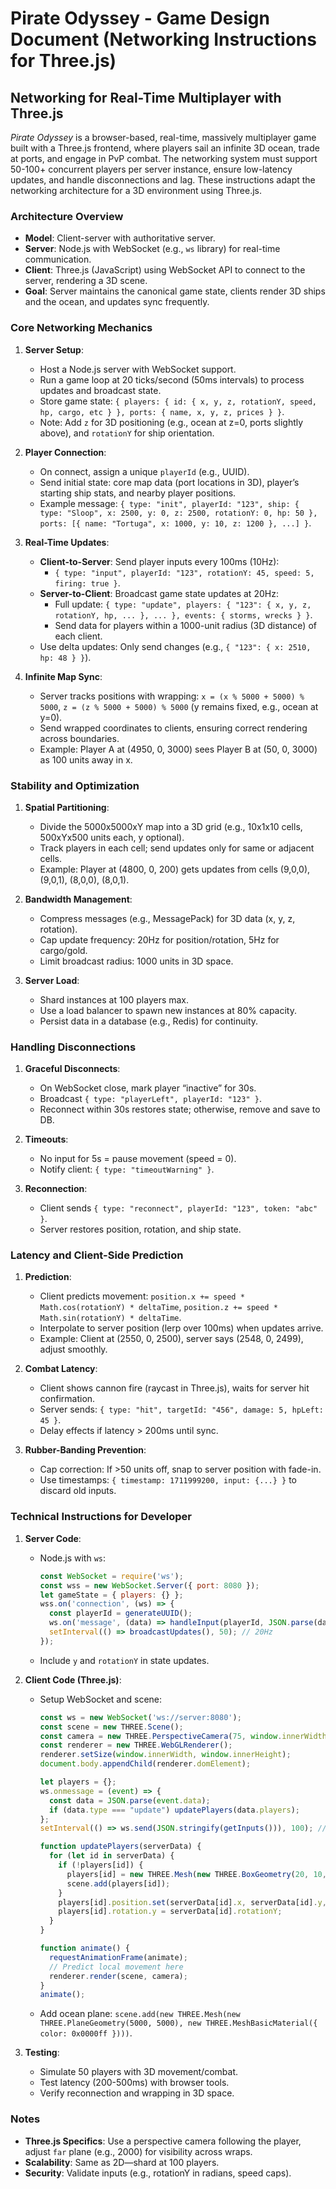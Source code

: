 # Pirate Odyssey - Game Design Document (Networking Instructions for Three.js)

## Networking for Real-Time Multiplayer with Three.js
*Pirate Odyssey* is a browser-based, real-time, massively multiplayer game built with a Three.js frontend, where players sail an infinite 3D ocean, trade at ports, and engage in PvP combat. The networking system must support 50-100+ concurrent players per server instance, ensure low-latency updates, and handle disconnections and lag. These instructions adapt the networking architecture for a 3D environment using Three.js.

### Architecture Overview
- **Model**: Client-server with authoritative server.
- **Server**: Node.js with WebSocket (e.g., `ws` library) for real-time communication.
- **Client**: Three.js (JavaScript) using WebSocket API to connect to the server, rendering a 3D scene.
- **Goal**: Server maintains the canonical game state, clients render 3D ships and the ocean, and updates sync frequently.

### Core Networking Mechanics
1. **Server Setup**:
   - Host a Node.js server with WebSocket support.
   - Run a game loop at 20 ticks/second (50ms intervals) to process updates and broadcast state.
   - Store game state: `{ players: { id: { x, y, z, rotationY, speed, hp, cargo, etc } }, ports: { name, x, y, z, prices } }`.
   - Note: Add `z` for 3D positioning (e.g., ocean at z=0, ports slightly above), and `rotationY` for ship orientation.

2. **Player Connection**:
   - On connect, assign a unique `playerId` (e.g., UUID).
   - Send initial state: core map data (port locations in 3D), player’s starting ship stats, and nearby player positions.
   - Example message: `{ type: "init", playerId: "123", ship: { type: "Sloop", x: 2500, y: 0, z: 2500, rotationY: 0, hp: 50 }, ports: [{ name: "Tortuga", x: 1000, y: 10, z: 1200 }, ...] }`.

3. **Real-Time Updates**:
   - **Client-to-Server**: Send player inputs every 100ms (10Hz):
     - `{ type: "input", playerId: "123", rotationY: 45, speed: 5, firing: true }`.
   - **Server-to-Client**: Broadcast game state updates at 20Hz:
     - Full update: `{ type: "update", players: { "123": { x, y, z, rotationY, hp, ... }, ... }, events: { storms, wrecks } }`.
     - Send data for players within a 1000-unit radius (3D distance) of each client.
   - Use delta updates: Only send changes (e.g., `{ "123": { x: 2510, hp: 48 } }`).

4. **Infinite Map Sync**:
   - Server tracks positions with wrapping: `x = (x % 5000 + 5000) % 5000`, `z = (z % 5000 + 5000) % 5000` (y remains fixed, e.g., ocean at y=0).
   - Send wrapped coordinates to clients, ensuring correct rendering across boundaries.
   - Example: Player A at (4950, 0, 3000) sees Player B at (50, 0, 3000) as 100 units away in x.

### Stability and Optimization
1. **Spatial Partitioning**:
   - Divide the 5000x5000xY map into a 3D grid (e.g., 10x1x10 cells, 500xYx500 units each, y optional).
   - Track players in each cell; send updates only for same or adjacent cells.
   - Example: Player at (4800, 0, 200) gets updates from cells (9,0,0), (9,0,1), (8,0,0), (8,0,1).

2. **Bandwidth Management**:
   - Compress messages (e.g., MessagePack) for 3D data (x, y, z, rotation).
   - Cap update frequency: 20Hz for position/rotation, 5Hz for cargo/gold.
   - Limit broadcast radius: 1000 units in 3D space.

3. **Server Load**:
   - Shard instances at 100 players max.
   - Use a load balancer to spawn new instances at 80% capacity.
   - Persist data in a database (e.g., Redis) for continuity.

### Handling Disconnections
1. **Graceful Disconnects**:
   - On WebSocket close, mark player “inactive” for 30s.
   - Broadcast `{ type: "playerLeft", playerId: "123" }`.
   - Reconnect within 30s restores state; otherwise, remove and save to DB.

2. **Timeouts**:
   - No input for 5s = pause movement (speed = 0).
   - Notify client: `{ type: "timeoutWarning" }`.

3. **Reconnection**:
   - Client sends `{ type: "reconnect", playerId: "123", token: "abc" }`.
   - Server restores position, rotation, and ship state.

### Latency and Client-Side Prediction
1. **Prediction**:
   - Client predicts movement: `position.x += speed * Math.cos(rotationY) * deltaTime`, `position.z += speed * Math.sin(rotationY) * deltaTime`.
   - Interpolate to server position (lerp over 100ms) when updates arrive.
   - Example: Client at (2550, 0, 2500), server says (2548, 0, 2499), adjust smoothly.

2. **Combat Latency**:
   - Client shows cannon fire (raycast in Three.js), waits for server hit confirmation.
   - Server sends: `{ type: "hit", targetId: "456", damage: 5, hpLeft: 45 }`.
   - Delay effects if latency > 200ms until sync.

3. **Rubber-Banding Prevention**:
   - Cap correction: If >50 units off, snap to server position with fade-in.
   - Use timestamps: `{ timestamp: 1711999200, input: {...} }` to discard old inputs.

### Technical Instructions for Developer
1. **Server Code**:
   - Node.js with `ws`:
     ```javascript
     const WebSocket = require('ws');
     const wss = new WebSocket.Server({ port: 8080 });
     let gameState = { players: {} };
     wss.on('connection', (ws) => {
       const playerId = generateUUID();
       ws.on('message', (data) => handleInput(playerId, JSON.parse(data)));
       setInterval(() => broadcastUpdates(), 50); // 20Hz
     });
     ```
   - Include `y` and `rotationY` in state updates.

2. **Client Code (Three.js)**:
   - Setup WebSocket and scene:
     ```javascript
     const ws = new WebSocket('ws://server:8080');
     const scene = new THREE.Scene();
     const camera = new THREE.PerspectiveCamera(75, window.innerWidth / window.innerHeight, 0.1, 2000);
     const renderer = new THREE.WebGLRenderer();
     renderer.setSize(window.innerWidth, window.innerHeight);
     document.body.appendChild(renderer.domElement);

     let players = {};
     ws.onmessage = (event) => {
       const data = JSON.parse(event.data);
       if (data.type === "update") updatePlayers(data.players);
     };
     setInterval(() => ws.send(JSON.stringify(getInputs())), 100); // 10Hz

     function updatePlayers(serverData) {
       for (let id in serverData) {
         if (!players[id]) {
           players[id] = new THREE.Mesh(new THREE.BoxGeometry(20, 10, 50), new THREE.MeshBasicMaterial({ color: 0xff0000 }));
           scene.add(players[id]);
         }
         players[id].position.set(serverData[id].x, serverData[id].y, serverData[id].z);
         players[id].rotation.y = serverData[id].rotationY;
       }
     }

     function animate() {
       requestAnimationFrame(animate);
       // Predict local movement here
       renderer.render(scene, camera);
     }
     animate();
     ```
   - Add ocean plane: `scene.add(new THREE.Mesh(new THREE.PlaneGeometry(5000, 5000), new THREE.MeshBasicMaterial({ color: 0x0000ff })))`.

3. **Testing**:
   - Simulate 50 players with 3D movement/combat.
   - Test latency (200-500ms) with browser tools.
   - Verify reconnection and wrapping in 3D space.

### Notes
- **Three.js Specifics**: Use a perspective camera following the player, adjust `far` plane (e.g., 2000) for visibility across wraps.
- **Scalability**: Same as 2D—shard at 100 players.
- **Security**: Validate inputs (e.g., rotationY in radians, speed caps).